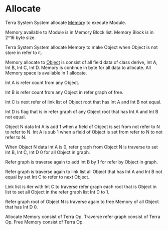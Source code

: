 # **Allocate**




Terra System System allocate [Memory](../../../Execute/System/Memory/a.md) to execute Module.



Memory available to Module is in Memory Block list.
Memory Block is in 2^16 byte size.



Terra System System allocate Memory to make Object when Object is not store in refer to it.



Memory allocate to [Object](../../../Class/Object/a.md) is consist of all field data of class derive,
Int A, Int B, Int C, Int D.
Memory is continue in byte for all data to allocate.
All Memory space is available in 1 allocate.





Int A is refer count from any Object.


Int B is refer count from any Object in refer graph of free.


Int C is next refer of link list of Object root that has Int A and Int B not equal.


Int D is flag that is in refer graph of any Object root that has Int A and Int B not equal.





Object N data Int A is add 1 when a field of Object is set from not refer to N to refer to N.
Int A is sub 1 when a field of Object is set from refer to N to not refer to N.


When Object N data Int A is 0, refer graph from Object N is traverse to set Int B, Int C, Int D 0 for all Object in graph.

Refer graph is traverse again to add Int B by 1 for refer by Object in graph.

Refer graph is traverse again to link list all Object that has Int A and Int B not equal by set Int C to refer to next Object.

Link list is iter with Int C to traverse refer graph each root that is Object in list to set all Object in the refer graph list Int D to 1.

Refer graph root of Object N is traverse again to free Memory of all Object that has Int D 0.




Allocate Memory consist of Terra Op.
Traverse refer graph consist of Terra Op.
Free Memory consist of Terra Op.